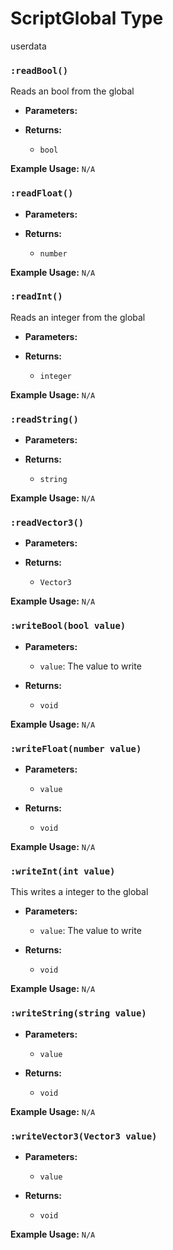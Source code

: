 # ScriptGlobal Type
userdata

### `:readBool()`

Reads an bool from the global

- **Parameters:**

- **Returns:**
    - `bool`

**Example Usage:**
`N/A`

### `:readFloat()`

- **Parameters:**

- **Returns:**
    - `number`

**Example Usage:**
`N/A`

### `:readInt()`

Reads an integer from the global

- **Parameters:**

- **Returns:**
    - `integer`

**Example Usage:**
`N/A`

### `:readString()`

- **Parameters:**

- **Returns:**
    - `string`

**Example Usage:**
`N/A`

### `:readVector3()`

- **Parameters:**

- **Returns:**
    - `Vector3`

**Example Usage:**
`N/A`

### `:writeBool(bool value)`

- **Parameters:**
    - `value`: The value to write

- **Returns:**
    - `void`

**Example Usage:**
`N/A`

### `:writeFloat(number value)`

- **Parameters:**
    - `value`

- **Returns:**
    - `void`

**Example Usage:**
`N/A`

### `:writeInt(int value)`

This writes a integer to the global

- **Parameters:**
    - `value`: The value to write

- **Returns:**
    - `void`

**Example Usage:**
`N/A`

### `:writeString(string value)`

- **Parameters:**
    - `value`

- **Returns:**
    - `void`

**Example Usage:**
`N/A`

### `:writeVector3(Vector3 value)`

- **Parameters:**
    - `value`

- **Returns:**
    - `void`

**Example Usage:**
`N/A`
